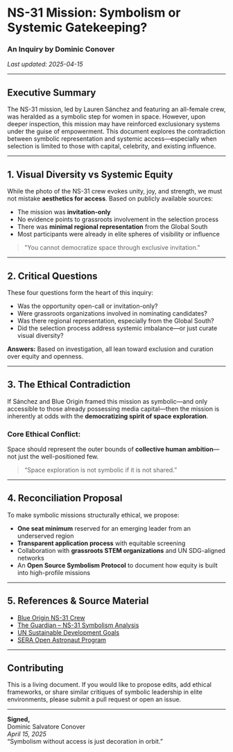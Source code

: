 
# NS-31 Mission: Symbolism or Systemic Gatekeeping?
### An Inquiry by Dominic Conover  
_Last updated: 2025-04-15_

---

## Executive Summary

The NS-31 mission, led by Lauren Sánchez and featuring an all-female crew, was heralded as a symbolic step for women in space. However, upon deeper inspection, this mission may have reinforced exclusionary systems under the guise of empowerment. This document explores the contradiction between symbolic representation and systemic access—especially when selection is limited to those with capital, celebrity, and existing influence.

---

## 1. Visual Diversity vs Systemic Equity

While the photo of the NS-31 crew evokes unity, joy, and strength, we must not mistake **aesthetics for access**. Based on publicly available sources:

- The mission was **invitation-only**
- No evidence points to grassroots involvement in the selection process
- There was **minimal regional representation** from the Global South
- Most participants were already in elite spheres of visibility or influence

> "You cannot democratize space through exclusive invitation."

---

## 2. Critical Questions

These four questions form the heart of this inquiry:

- Was the opportunity open-call or invitation-only?
- Were grassroots organizations involved in nominating candidates?
- Was there regional representation, especially from the Global South?
- Did the selection process address systemic imbalance—or just curate visual diversity?

**Answers:** Based on investigation, all lean toward exclusion and curation over equity and openness.

---

## 3. The Ethical Contradiction

If Sánchez and Blue Origin framed this mission as symbolic—and only accessible to those already possessing media capital—then the mission is inherently at odds with the **democratizing spirit of space exploration**.

### Core Ethical Conflict:
Space should represent the outer bounds of **collective human ambition**—not just the well-positioned few.

> “Space exploration is not symbolic if it is not shared.”

---

## 4. Reconciliation Proposal

To make symbolic missions structurally ethical, we propose:

- **One seat minimum** reserved for an emerging leader from an underserved region
- **Transparent application process** with equitable screening
- Collaboration with **grassroots STEM organizations** and UN SDG-aligned networks
- An **Open Source Symbolism Protocol** to document how equity is built into high-profile missions

---

## 5. References & Source Material

- [Blue Origin NS-31 Crew](https://www.blueorigin.com/missions/ns-31)
- [The Guardian – NS-31 Symbolism Analysis](https://www.theguardian.com/commentisfree/2025/apr/15/blue-origin-flight-american-feminism)
- [UN Sustainable Development Goals](https://sdgs.un.org/goals)
- [SERA Open Astronaut Program](https://www.sera.space/astronauts)

---

## Contributing

This is a living document. If you would like to propose edits, add ethical frameworks, or share similar critiques of symbolic leadership in elite environments, please submit a pull request or open an issue.

---

**Signed,**  
Dominic Salvatore Conover  
_April 15, 2025_  
“Symbolism without access is just decoration in orbit.”
